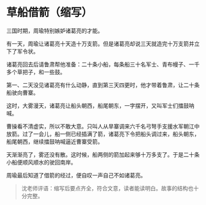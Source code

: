 # 草船借箭（缩写） #

三国时期，周瑜特别嫉妒诸葛亮的才能。
   
有一天，周瑜让诸葛亮十天造十万支箭。但是诸葛亮却说三天就造完十万支箭并立下了军令状。
   
诸葛亮回去后请鲁肃帮他准备：二十条小船，每条船三十名军士、青布幔子、一千多个草把子，和一些鼓。
   
第一、二天没见诸葛亮有什么动静，直到第三天四更时，他才带着鲁肃，让二十条船驶向曹寨。
   
这时，大雾漫天，诸葛亮让船头朝西，船尾朝东，一字摆开，又叫军士们擂鼓呐喊。
   
曹操看不清虚实，所以不敢大意。只叫人从旱寨调来六千名弓弩手支援水军朝江中放箭。过了一会儿，船一侧已经插满了箭，诸葛亮下令把船头调过来，船头朝东，船尾朝西，继续擂鼓呐喊逼近曹寨受箭。
   
天渐渐亮了，雾还没有散。这时候，船两侧的箭加起来够十万多支了。于是二十条小船便顺风顺水的驶回南岸。
   
周瑜最后知道了借箭的经过，便自叹一声自己不如诸葛亮。

> 沈老师评语：缩写后要点齐全，符合文意，读者能读明白。故事的结构也十分完整。